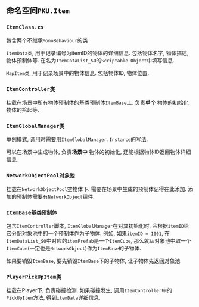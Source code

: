 ## 命名空间`PKU.Item`

### `ItemClass.cs`

包含两个不继承`MonoBehaviour`的类

`ItemData类`, 用于记录编号为itemID的物体的详细信息. 包括物体名字, 物体描述, 物体预制体等. 在名为`ItemDataList_SO`的`Scriptable Object`中填写信息.

`MapItem类`, 用于记录场景中的物体信息. 包括物体ID, 物体位置.

### `ItemController类`

挂载在场景中所有物体预制体的基类预制体`ItemBase`上. 负责**单个** 物体的初始化, 物体的拾起等.

### `ItemGlobalManager类`

单例模式, 调用时需要用`ItemGlobalManager.Instance`的写法.

可以在场景中生成物体, 负责**场景中** 物体的初始化, 还能根据物体ID返回物体详细信息.

### `NetworkObjectPool对象池`

挂载在`NetworkObjectPool`空物体下. 需要在场景中生成的预制体记得在此添加. 添加的预制体需要有`NetworkObject`组件.

### `ItemBase基类预制体`

包含`ItemController`脚本, `ItemGlobalManager`在对其初始化时, 会根据`itemID`给它分配对象池中的一个预制体作为子物体. 例如, 如果`itemID = 1001`, 在`ItemDataList_SO`中对应的`itemPrefab`是一个`ItemCube`, 那么就从对象池中取一个`ItemCube`(一定也是`NetworkObject`)作为`ItemBase`的子物体.

如果要销毁`ItemBase`, 要先销毁`ItemBase`下的子物体, 让子物体先返回对象池.

### `PlayerPickUpItem类`

挂载在Player下, 负责碰撞检测. 如果碰撞发生, 调用`ItemController`中的`PickUpItem`方法, 得到`itemData`详细信息.
